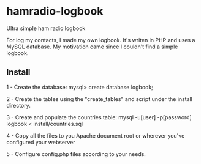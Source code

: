 hamradio-logbook
================

Ultra simple ham radio logbook

For log my contacts, I made my own logbook. 
It's writen in PHP and uses a MySQL database. 
My motivation came since I couldn't find a simple logbook.

Install
-------

1 - Create the database:
    mysql> create database logbook;

2 - Create the tables using the "create_tables" and script under the install directory.

3 - Create and populate the countries table:
    mysql -u[user] -p[password] logbook < install/countries.sql

4 - Copy all the files to you Apache document root or wherever you've configured your webserver

5 - Configure config.php files according to your needs.
 
